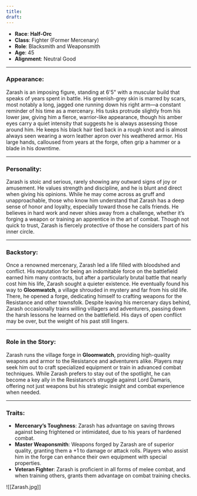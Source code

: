 ```yaml
---
title: 
draft:
---
```

- **Race**: **Half-Orc**
- **Class**: Fighter (Former Mercenary)
- **Role**: Blacksmith and Weaponsmith
- **Age**: 45
- **Alignment**: Neutral Good

---

### **Appearance**:

Zarash is an imposing figure, standing at 6'5" with a muscular build that speaks of years spent in battle. His greenish-grey skin is marred by scars, most notably a long, jagged one running down his right arm—a constant reminder of his time as a mercenary. His tusks protrude slightly from his lower jaw, giving him a fierce, warrior-like appearance, though his amber eyes carry a quiet intensity that suggests he is always assessing those around him. He keeps his black hair tied back in a rough knot and is almost always seen wearing a worn leather apron over his weathered armor. His large hands, calloused from years at the forge, often grip a hammer or a blade in his downtime.

---

### **Personality**:

Zarash is stoic and serious, rarely showing any outward signs of joy or amusement. He values strength and discipline, and he is blunt and direct when giving his opinions. While he may come across as gruff and unapproachable, those who know him understand that Zarash has a deep sense of honor and loyalty, especially toward those he calls friends. He believes in hard work and never shies away from a challenge, whether it’s forging a weapon or training an apprentice in the art of combat. Though not quick to trust, Zarash is fiercely protective of those he considers part of his inner circle.

---

### **Backstory**:

Once a renowned mercenary, Zarash led a life filled with bloodshed and conflict. His reputation for being an indomitable force on the battlefield earned him many contracts, but after a particularly brutal battle that nearly cost him his life, Zarash sought a quieter existence. He eventually found his way to **Gloomwatch**, a village shrouded in mystery and far from his old life. There, he opened a forge, dedicating himself to crafting weapons for the Resistance and other townsfolk. Despite leaving his mercenary days behind, Zarash occasionally trains willing villagers and adventurers, passing down the harsh lessons he learned on the battlefield. His days of open conflict may be over, but the weight of his past still lingers.

---

### **Role in the Story**:

Zarash runs the village forge in **Gloomwatch**, providing high-quality weapons and armor to the Resistance and adventurers alike. Players may seek him out to craft specialized equipment or train in advanced combat techniques. While Zarash prefers to stay out of the spotlight, he can become a key ally in the Resistance’s struggle against Lord Damaris, offering not just weapons but his strategic insight and combat experience when needed.

---

### **Traits**:

- **Mercenary’s Toughness**: Zarash has advantage on saving throws against being frightened or intimidated, due to his years of hardened combat.
- **Master Weaponsmith**: Weapons forged by Zarash are of superior quality, granting them a +1 to damage or attack rolls. Players who assist him in the forge can enhance their own equipment with special properties.
- **Veteran Fighter**: Zarash is proficient in all forms of melee combat, and when training others, grants them advantage on combat training checks.

![[Zarash.jpg]]